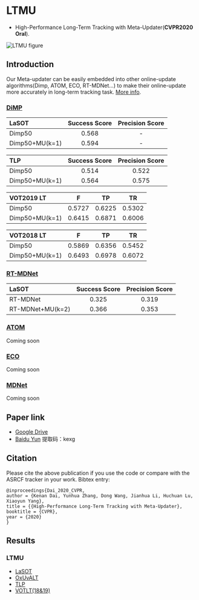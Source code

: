 # LTMU
- High-Performance Long-Term Tracking with Meta-Updater(**CVPR2020 Oral**).

![LTMU figure](framework.jpg)

## Introduction 
Our Meta-updater can be easily embedded into other online-update algorithms(Dimp, ATOM, ECO, RT-MDNet...) to make their online-update more accurately in long-term tracking task. [More info](https://zhuanlan.zhihu.com/p/130322874).
### [DiMP](https://github.com/visionml/pytracking)
| LaSOT            | Success Score    | Precision Score |
|:-----------   |:----------------:|:----------------:|
| Dimp50       | 0.568            |      -       |
| Dimp50+MU(k=1)       | 0.594            |      -       |

| TLP            | Success Score    | Precision Score |
|:-----------   |:----------------:|:----------------:|
| Dimp50       | 0.514            |      0.522       |
| Dimp50+MU(k=1)       | 0.564            |      0.575       |

| VOT2019 LT            | F    | TP | TR |
|:-----------   |:----------------:|:----------------:|:----------------:|
| Dimp50       | 0.5727            |    0.6225         |0.5302|
| Dimp50+MU(k=1)       | 0.6415            |     0.6871        |    0.6006|

| VOT2018 LT            | F    | TP | TR |
|:-----------   |:----------------:|:----------------:|:----------------:|
| Dimp50       | 0.5869            |    0.6356         |0.5452|
| Dimp50+MU(k=1)       | 0.6493            |     0.6978        |    0.6072|

### [RT-MDNet](https://github.com/IlchaeJung/RT-MDNet)
| LaSOT            | Success Score    | Precision Score |
|:-----------   |:----------------:|:----------------:|
| RT-MDNet       | 0.325            |  0.319           |
| RT-MDNet+MU(k=2)       | 0.366            |  0.353           |
### [ATOM](https://github.com/visionml/pytracking)
Coming soon
### [ECO](https://github.com/visionml/pytracking)
Coming soon
### [MDNet](https://github.com/hyeonseobnam/py-MDNet)
Coming soon
## Paper link
- [Google Drive](https://drive.google.com/open?id=14CGBaVl8sNIYRi0tQ5E_wsjpHiINu9Jk)
- [Baidu Yun](https://pan.baidu.com/s/1jhPOdYoNRVD30Mr5okkv2g)   提取码：kexg
## Citation
Please cite the above publication if you use the code or compare with the ASRCF tracker in your work. Bibtex entry:
```
@inproceedings{Dai_2020_CVPR,
author = {Kenan Dai, Yunhua Zhang, Dong Wang, Jianhua Li, Huchuan Lu, Xiaoyun Yang},
title = {{High-Performance Long-Term Tracking with Meta-Updater},
booktitle = {CVPR},
year = {2020}
}
```
## Results
### LTMU
- [LaSOT](https://drive.google.com/open?id=1sfNUgUcjb29-RkjA1buv7eAziEOn5ece)
- [OxUvALT](https://drive.google.com/open?id=1dAyYSpAJhMd6mFE2uRPblCwkciuA2fUf)
- [TLP](https://drive.google.com/open?id=1Heg_Pwv021pl47ekHM40H1H2tn3KjF4I)
- [VOTLT(18&19)](https://drive.google.com/open?id=1Wh4MTEavqUs4FZtH7jGJQsdSAR0ThdeA)

